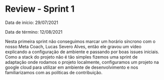 # Review - Sprint 1

Data de início: 29/07/2021

Data de término: 12/08/2021

Nesta primeira sprint não conseguimos marcar um horário síncrono com o nosso Meta Coach, Lucas Severo Alves, então ele gravou um vídeo explicando a configuração de ambiente e passando por boas issues iniciais. Como a stack do projeto não é tão simples fizemos uma sprint de adaptação onde rodamos o projeto localmente, configuramos um projeto na google cloud para utilizar em ambiente de desenvolvimento e nos familiarizamos com as políticas de contribuição.
